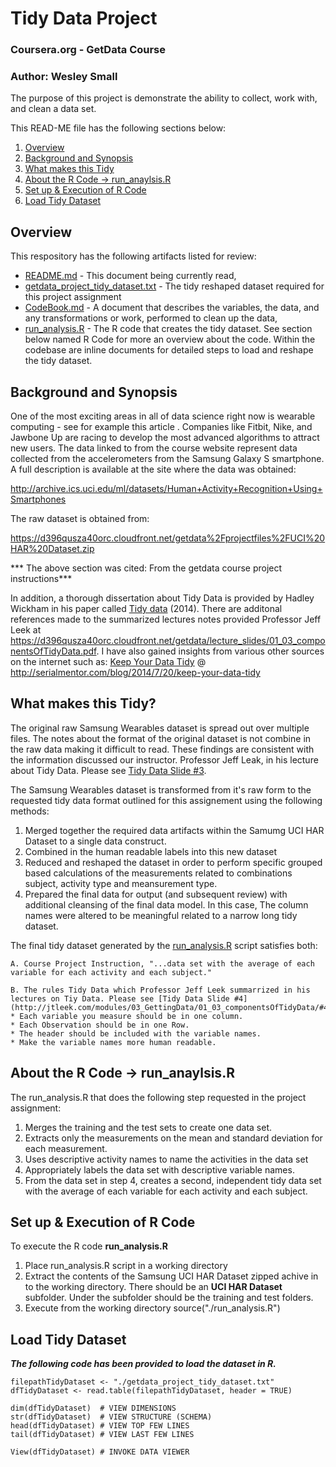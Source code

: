 # Tidy Data Project
### Coursera.org - GetData Course 
### Author: Wesley Small

The purpose of this project is demonstrate the ability to collect, work with, and clean a data set. 

This READ-ME file has the following sections below:

1. [Overview](README.md#overview)
2. [Background and Synopsis](README.md#background-and-synopsis)
3. [What makes this Tidy](README.md#what-makes-this-tidy)
4. [About the R Code -> run_anaylsis.R](README.md#about-the-r-code---run_anaylsisr)
5. [Set up & Execution of R Code](README.md#set-up--execution-of-r-code)
6. [Load Tidy Dataset](README.md#load-tidy-dataset)


## Overview

This respository has the following artifacts listed for review:

* [README.md](README.md) - This document being currently read,
* [getdata_project_tidy_dataset.txt](getdata_project_tidy_dataset.txt) - The tidy reshaped dataset required for this project assignment
* [CodeBook.md](CodeBook.md) -  A document that describes the variables, the data, and any transformations or work, performed to clean up the data,
* [run_analysis.R](run_analysis.R) - The R code that creates the tidy dataset.  See section below named R Code for more an overview about the code.  Within the codebase are inline documents for detailed steps to load and reshape the tidy dataset.


## Background and Synopsis

One of the most exciting areas in all of data science right now is wearable computing - see for example this article . Companies like Fitbit, Nike, and Jawbone Up are racing to develop the most advanced algorithms to attract new users. The data linked to from the course website represent data collected from the accelerometers from the Samsung Galaxy S smartphone. A full description is available at the site where the data was obtained: 

<http://archive.ics.uci.edu/ml/datasets/Human+Activity+Recognition+Using+Smartphones>

The raw dataset is obtained from:

<https://d396qusza40orc.cloudfront.net/getdata%2Fprojectfiles%2FUCI%20HAR%20Dataset.zip>

*** The above section was cited: From the getdata course project instructions***

In addition, a thorough dissertation about Tidy Data is provided by Hadley Wickham in his paper called [Tidy data](http://vita.had.co.nz/papers/tidy-data.pdf) (2014).  There are additonal references made to the summarized lectures notes provided Professor Jeff Leek at <https://d396qusza40orc.cloudfront.net/getdata/lecture_slides/01_03_componentsOfTidyData.pdf>.  I have also gained insights from various other sources on the internet such as: [Keep Your Data Tidy](http://serialmentor.com/blog/2014/7/20/keep-your-data-tidy) @ <http://serialmentor.com/blog/2014/7/20/keep-your-data-tidy>

## What makes this Tidy?

The original raw Samsung Wearables dataset is spread out over multiple files. The notes about the format of the original dataset is not combine in the raw data making it difficult to read. These findings are consistent with the information discussed our instructor. Professor Jeff Leak, in his lecture about Tidy Data.  Please see [Tidy Data Slide #3](http://jtleek.com/modules/03_GettingData/01_03_componentsOfTidyData/#3).
 
The Samsung Wearables dataset is transformed from it's raw form to the requested tidy data format outlined for this assignement using the following methods:

1. Merged together the required data artifacts within the Samumg UCI HAR Dataset to a single data construct.
2. Combined in the human readable labels into this new dataset
3. Reduced and reshaped the dataset in order to perform specific grouped based calculations of the measurements related to combinations subject, activity type and meansurement type.
4. Prepared the final data for output (and subsequent review) with additional cleansing of the final data model. In this case, The column names were altered to be meaningful related to a narrow long tidy dataset.

The final tidy dataset generated by the [run_analysis.R](run_analysis.R) script satisfies both:

    A. Course Project Instruction, "...data set with the average of each variable for each activity and each subject."

    B. The rules Tidy Data which Professor Jeff Leek summarrized in his lectures on Tiy Data. Please see [Tidy Data Slide #4](http://jtleek.com/modules/03_GettingData/01_03_componentsOfTidyData/#4). 
    * Each variable you measure should be in one column.  
    * Each Observation should be in one Row.  
    * The header should be included with the variable names.
    * Make the variable names more human readable.


## About the R Code -> run_anaylsis.R

The run_analysis.R that does the following step requested in the project assignment:
 
1. Merges the training and the test sets to create one data set.
2. Extracts only the measurements on the mean and standard deviation for each measurement. 
3. Uses descriptive activity names to name the activities in the data set
4. Appropriately labels the data set with descriptive variable names. 
5. From the data set in step 4, creates a second, independent tidy data set with the average of each variable for each activity and each subject.


## Set up & Execution of R Code

To execute the R code **run_analysis.R**

1. Place run_analysis.R script in a working directory
2. Extract the contents of the Samsung UCI HAR Dataset zipped achive in to the working directory.  There should be an **UCI HAR Dataset** subfolder. Under the subfolder should be the training and test folders.
3. Execute from the working directory 
    source("./run_analysis.R") 

## Load Tidy Dataset

***The following code has been provided to load the dataset in R.***

    filepathTidyDataset <- "./getdata_project_tidy_dataset.txt"
    dfTidyDataset <- read.table(filepathTidyDataset, header = TRUE)
    
    dim(dfTidyDataset)  # VIEW DIMENSIONS
    str(dfTidyDataset)  # VIEW STRUCTURE (SCHEMA)
    head(dfTidyDataset) # VIEW TOP FEW LINES
    tail(dfTidyDataset) # VIEW LAST FEW LINES
    
    View(dfTidyDataset) # INVOKE DATA VIEWER
    